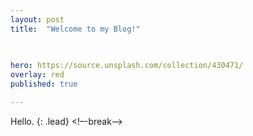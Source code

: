 ```yaml
---
layout: post
title:  "Welcome to my Blog!"

  
   
hero: https://source.unsplash.com/collection/430471/
overlay: red
published: true

---
```

Hello. 
{: .lead}
<!–-break-–>




